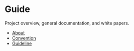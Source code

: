# Guide

Project overview, general documentation, and white papers.

- [About](about/README.md)
- [Convention](convention/README.md)
- [Guideline](guideline/README.md)
